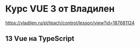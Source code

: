 # Курс VUE 3 от Владилен
https://vladilen.ru/pl/teach/control/lesson/view?id=187681124

## 13 Vue на TypeScript

